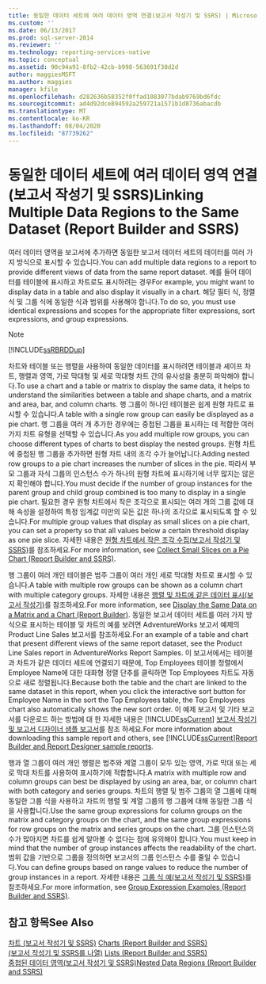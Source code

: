 ```yaml
---
title: 동일한 데이터 세트에 여러 데이터 영역 연결(보고서 작성기 및 SSRS) | Microsoft Docs
ms.custom: ''
ms.date: 06/13/2017
ms.prod: sql-server-2014
ms.reviewer: ''
ms.technology: reporting-services-native
ms.topic: conceptual
ms.assetid: 90c94a91-8fb2-42cb-b998-563691f30d2d
author: maggiesMSFT
ms.author: maggies
manager: kfile
ms.openlocfilehash: d282636b58352f0ffad1083077bdab9769bd6fdc
ms.sourcegitcommit: ad4d92dce894592a259721a1571b1d8736abacdb
ms.translationtype: MT
ms.contentlocale: ko-KR
ms.lasthandoff: 08/04/2020
ms.locfileid: "87739262"
---
```

# <a name="linking-multiple-data-regions-to-the-same-dataset-report-builder-and-ssrs"></a><span data-ttu-id="1b28f-102">동일한 데이터 세트에 여러 데이터 영역 연결(보고서 작성기 및 SSRS)</span><span class="sxs-lookup"><span data-stu-id="1b28f-102">Linking Multiple Data Regions to the Same Dataset (Report Builder and SSRS)</span></span>
  <span data-ttu-id="1b28f-103">여러 데이터 영역을 보고서에 추가하면 동일한 보고서 데이터 세트의 데이터를 여러 가지 방식으로 표시할 수 있습니다.</span><span class="sxs-lookup"><span data-stu-id="1b28f-103">You can add multiple data regions to a report to provide different views of data from the same report dataset.</span></span> <span data-ttu-id="1b28f-104">예를 들어 데이터를 테이블에 표시하고 차트로도 표시하려는 경우</span><span class="sxs-lookup"><span data-stu-id="1b28f-104">For example, you might want to display data in a table and also display it visually in a chart.</span></span> <span data-ttu-id="1b28f-105">해당 필터 식, 정렬 식 및 그룹 식에 동일한 식과 범위를 사용해야 합니다.</span><span class="sxs-lookup"><span data-stu-id="1b28f-105">To do so, you must use identical expressions and scopes for the appropriate filter expressions, sort expressions, and group expressions.</span></span>  
  
> [!NOTE]  
>  [!INCLUDE[ssRBRDDup](../../includes/ssrbrddup-md.md)]  
  
 <span data-ttu-id="1b28f-106">차트와 테이블 또는 행렬을 사용하여 동일한 데이터를 표시하려면 테이블과 셰이프 차트, 행렬과 영역, 가로 막대형 및 세로 막대형 차트 간의 유사성을 충분히 파악해야 합니다.</span><span class="sxs-lookup"><span data-stu-id="1b28f-106">To use a chart and a table or matrix to display the same data, it helps to understand the similarities between a table and shape charts, and a matrix and area, bar, and column charts.</span></span> <span data-ttu-id="1b28f-107">행 그룹이 하나인 테이블은 쉽게 원형 차트로 표시할 수 있습니다.</span><span class="sxs-lookup"><span data-stu-id="1b28f-107">A table with a single row group can easily be displayed as a pie chart.</span></span> <span data-ttu-id="1b28f-108">행 그룹을 여러 개 추가한 경우에는 중첩된 그룹을 표시하는 데 적합한 여러 가지 차트 유형을 선택할 수 있습니다.</span><span class="sxs-lookup"><span data-stu-id="1b28f-108">As you add multiple row groups, you can choose different types of charts to best display the nested groups.</span></span> <span data-ttu-id="1b28f-109">원형 차트에 중첩된 행 그룹을 추가하면 원형 차트 내의 조각 수가 늘어납니다.</span><span class="sxs-lookup"><span data-stu-id="1b28f-109">Adding nested row groups to a pie chart increases the number of slices in the pie.</span></span> <span data-ttu-id="1b28f-110">따라서 부모 그룹과 자식 그룹의 인스턴스 수가 하나의 원형 차트에 표시하기에 너무 많지는 않은지 확인해야 합니다.</span><span class="sxs-lookup"><span data-stu-id="1b28f-110">You must decide if the number of group instances for the parent group and child group combined is too many to display in a single pie chart.</span></span> <span data-ttu-id="1b28f-111">필요한 경우 원형 차트에서 작은 조각으로 표시되는 여러 개의 그룹 값에 대해 속성을 설정하여 특정 임계값 미만의 모든 값은 하나의 조각으로 표시되도록 할 수 있습니다.</span><span class="sxs-lookup"><span data-stu-id="1b28f-111">For multiple group values that display as small slices on a pie chart, you can set a property so that all values below a certain threshold display as one pie slice.</span></span> <span data-ttu-id="1b28f-112">자세한 내용은 [원형 차트에서 작은 조각 수집&#40;보고서 작성기 및 SSRS&#41;](collect-small-slices-on-a-pie-chart-report-builder-and-ssrs.md)를 참조하세요.</span><span class="sxs-lookup"><span data-stu-id="1b28f-112">For more information, see [Collect Small Slices on a Pie Chart &#40;Report Builder and SSRS&#41;](collect-small-slices-on-a-pie-chart-report-builder-and-ssrs.md).</span></span>  
  
 <span data-ttu-id="1b28f-113">행 그룹이 여러 개인 테이블은 범주 그룹이 여러 개인 세로 막대형 차트로 표시할 수 있습니다.</span><span class="sxs-lookup"><span data-stu-id="1b28f-113">A table with multiple row groups can be shown as a column chart with multiple category groups.</span></span> <span data-ttu-id="1b28f-114">자세한 내용은 [행렬 및 차트에 같은 데이터 표시&#40;보고서 작성기&#41;](display-the-same-data-on-a-matrix-and-a-chart-report-builder.md)를 참조하세요.</span><span class="sxs-lookup"><span data-stu-id="1b28f-114">For more information, see [Display the Same Data on a Matrix and a Chart &#40;Report Builder&#41;](display-the-same-data-on-a-matrix-and-a-chart-report-builder.md).</span></span> <span data-ttu-id="1b28f-115">동일한 보고서 데이터 세트를 여러 가지 방식으로 표시하는 테이블 및 차트의 예를 보려면 AdventureWorks 보고서 예제의 Product Line Sales 보고서를 참조하세요.</span><span class="sxs-lookup"><span data-stu-id="1b28f-115">For an example of a table and chart that present different views of the same report dataset, see the Product Line Sales report in AdventureWorks Report Samples.</span></span> <span data-ttu-id="1b28f-116">이 보고서에서는 테이블과 차트가 같은 데이터 세트에 연결되기 때문에, Top Employees 테이블 정렬에서 Employee Name에 대한 대화형 정렬 단추를 클릭하면 Top Employees 차트도 자동으로 새로 정렬됩니다.</span><span class="sxs-lookup"><span data-stu-id="1b28f-116">Because both the table and the chart are linked to the same dataset in this report, when you click the interactive sort button for Employee Name in the sort the Top Employees table, the Top Employees chart also automatically shows the new sort order.</span></span> <span data-ttu-id="1b28f-117">이 예제 보고서 및 기타 보고서를 다운로드 하는 방법에 대 한 자세한 내용은 [!INCLUDE[ssCurrent](../../includes/sscurrent-md.md)] [보고서 작성기 및 보고서 디자이너 샘플 보고서](https://go.microsoft.com/fwlink/?LinkId=198283)를 참조 하세요.</span><span class="sxs-lookup"><span data-stu-id="1b28f-117">For more information about downloading this sample report and others, see [!INCLUDE[ssCurrent](../../includes/sscurrent-md.md)][Report Builder and Report Designer sample reports](https://go.microsoft.com/fwlink/?LinkId=198283).</span></span>  
  
 <span data-ttu-id="1b28f-118">행과 열 그룹이 여러 개인 행렬은 범주와 계열 그룹이 모두 있는 영역, 가로 막대 또는 세로 막대 차트를 사용하여 표시하기에 적합합니다.</span><span class="sxs-lookup"><span data-stu-id="1b28f-118">A matrix with multiple row and column groups can best be displayed by using an area, bar, or column chart with both category and series groups.</span></span> <span data-ttu-id="1b28f-119">차트의 행렬 및 범주 그룹의 열 그룹에 대해 동일한 그룹 식을 사용하고 차트의 행렬 및 계열 그룹의 행 그룹에 대해 동일한 그룹 식을 사용합니다.</span><span class="sxs-lookup"><span data-stu-id="1b28f-119">Use the same group expressions for column groups on the matrix and category groups on the chart, and the same group expressions for row groups on the matrix and series groups on the chart.</span></span> <span data-ttu-id="1b28f-120">그룹 인스턴스의 수가 많아지면 차트를 쉽게 알아볼 수 없다는 점에 유의해야 합니다.</span><span class="sxs-lookup"><span data-stu-id="1b28f-120">You must keep in mind that the number of group instances affects the readability of the chart.</span></span> <span data-ttu-id="1b28f-121">범위 값을 기반으로 그룹을 정의하면 보고서의 그룹 인스턴스 수를 줄일 수 있습니다.</span><span class="sxs-lookup"><span data-stu-id="1b28f-121">You can define groups based on range values to reduce the number of group instances in a report.</span></span> <span data-ttu-id="1b28f-122">자세한 내용은 [그룹 식 예&#40;보고서 작성기 및 SSRS&#41;](expression-examples-report-builder-and-ssrs.md)를 참조하세요.</span><span class="sxs-lookup"><span data-stu-id="1b28f-122">For more information, see [Group Expression Examples &#40;Report Builder and SSRS&#41;](expression-examples-report-builder-and-ssrs.md).</span></span>  
  
## <a name="see-also"></a><span data-ttu-id="1b28f-123">참고 항목</span><span class="sxs-lookup"><span data-stu-id="1b28f-123">See Also</span></span>  
 <span data-ttu-id="1b28f-124">[차트 &#40;보고서 작성기 및 SSRS&#41;](charts-report-builder-and-ssrs.md) </span><span class="sxs-lookup"><span data-stu-id="1b28f-124">[Charts &#40;Report Builder and SSRS&#41;](charts-report-builder-and-ssrs.md) </span></span>  
 <span data-ttu-id="1b28f-125">[&#40;보고서 작성기 및 SSRS를 나열&#41;](tables-matrices-and-lists-report-builder-and-ssrs.md) </span><span class="sxs-lookup"><span data-stu-id="1b28f-125">[Lists &#40;Report Builder and SSRS&#41;](tables-matrices-and-lists-report-builder-and-ssrs.md) </span></span>  
 [<span data-ttu-id="1b28f-126">중첩된 데이터 영역&#40;보고서 작성기 및 SSRS&#41;</span><span class="sxs-lookup"><span data-stu-id="1b28f-126">Nested Data Regions &#40;Report Builder and SSRS&#41;</span></span>](nested-data-regions-report-builder-and-ssrs.md)  
  
  
